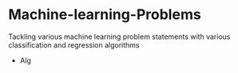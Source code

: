 # Machine-learning-Problems
Tackling various machine learning problem statements with various classification and regression algorithms

- Alg
